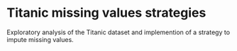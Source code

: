 # Titanic missing values strategies

Exploratory analysis of the Titanic dataset and implemention of a strategy to impute missing values.
